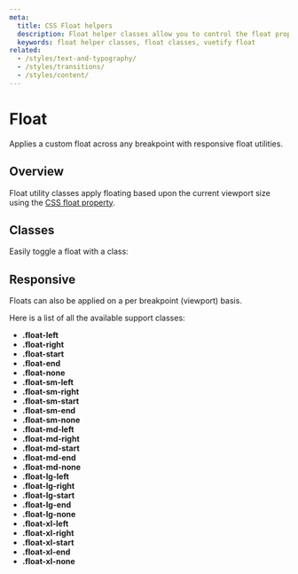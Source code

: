```yaml
---
meta:
  title: CSS Float helpers
  description: Float helper classes allow you to control the float property of an element based upon the viewport size.
  keywords: float helper classes, float classes, vuetify float
related:
  - /styles/text-and-typography/
  - /styles/transitions/
  - /styles/content/
---
```


# Float

Applies a custom float across any breakpoint with responsive float utilities.

<entry-ad />

## Overview

Float utility classes apply floating based upon the current viewport size using the [CSS float property](https://developer.mozilla.org/en-US/docs/Web/CSS/float).

<page-component path="features/BreakpointsTable" />

## Classes

Easily toggle a float with a class:

<example file="float/classes" />

## Responsive

Floats can also be applied on a per breakpoint (viewport) basis.

<example file="float/responsive" />

Here is a list of all the available support classes:

- **.float-left**
- **.float-right**
- **.float-start**
- **.float-end**
- **.float-none**
- **.float-sm-left**
- **.float-sm-right**
- **.float-sm-start**
- **.float-sm-end**
- **.float-sm-none**
- **.float-md-left**
- **.float-md-right**
- **.float-md-start**
- **.float-md-end**
- **.float-md-none**
- **.float-lg-left**
- **.float-lg-right**
- **.float-lg-start**
- **.float-lg-end**
- **.float-lg-none**
- **.float-xl-left**
- **.float-xl-right**
- **.float-xl-start**
- **.float-xl-end**
- **.float-xl-none**

<backmatter />
